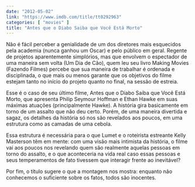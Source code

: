 ```yaml
---
date: "2012-05-02"
link: "https://www.imdb.com/title/tt0292963"
categories: [ "movies" ]
title: "Antes que o Diabo Saiba que Você Está Morto"
---
```

Não é fácil perceber a genialidade de um dos diretores mais esquecidos pela academia (nunca ganhou um Oscar) e pelo público em geral. Regente de projetos aparentemente simplórios, mas que envolvem o espectador de uma maneira sem volta (Um Dia de Cão), quem leu seu livro Making Movies (Fazendo Filmes) percebe que sua maneira de trabalhar é ordenada e disciplinada, o que mais ou menos garante que os objetivos do filme estejam tanto no início do projeto quanto no final, na sessão de estreia.

Esse é o caso de seu último filme, Antes que o Diabo Saiba que Você Está Morto, que apresenta Philip Seymour Hoffman e Ethan Hawke em suas máximas atuações (principalmente Hawke). A história gira basicamente em torno de um assalto que não deu certo. Porém, de uma maneira divertida e sagaz, os detalhes da história só nos são revelados aos poucos, em uma estrutura como as camadas de uma cebola.

Essa estrutura é necessária para o que Lumet e o roteirista estreante Kelly Masterson têm em mente: com uma visão mais intimista da história, o filme vai aos poucos nos revelando quem são realmente aquelas pessoas em torno do assalto, e o que aconteceria na vida real caso essas pessoas e seus temperamentos de fato tivessem que interagir frente ao inevitável?

Por fim, o título sugere o que a montagem nos mostra: enquanto não conhecemos o suficiente sobre os fatos, todos são inocentes.
